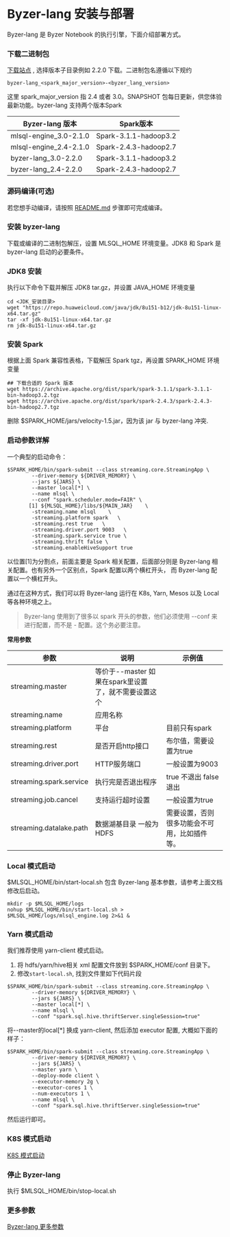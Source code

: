# Byzer-lang 安装与部署

Byzer-lang 是 Byzer Notebook 的执行引擎，下面介绍部署方式。

###  下载二进制包

[下载站点](https://download.byzer.org/byzer/) , 选择版本子目录例如 2.2.0 下载。二进制包名遵循以下规约

```
byzer-lang_<spark_major_version>-<byzer_lang_version>    
```
这里 spark_major_version 指 2.4 或者 3.0。SNAPSHOT 包每日更新，供您体验最新功能。byzer-lang 支持两个版本Spark

| Byzer-lang 版本          | Spark版本                  |
|------------------------|-----------------------|
| mlsql-engine_3.0-2.1.0 | Spark-3.1.1-hadoop3.2 |
| mlsql-engine_2.4-2.1.0 | Spark-2.4.3-hadoop2.7 | 
| byzer-lang_3.0-2.2.0   | Spark-3.1.1-hadoop3.2 |
| byzer-lang_2.4-2.2.0   | Spark-2.4.3-hadoop2.7 |

### 源码编译(可选)

若您想手动编译，请按照 [README.md](https://github.com/byzer-org/byzer-lang#building-a-distribution) 步骤即可完成编译。

### 安装 byzer-lang
下载或编译的二进制包解压，设置 MLSQL_HOME 环境变量。JDK8 和 Spark 是 byzer-lang 启动的必要条件。  

### JDK8 安装

执行以下命令下载并解压 JDK8 tar.gz，并设置 JAVA_HOME 环境变量

```shell
cd <JDK_安装目录>
wget "https://repo.huaweicloud.com/java/jdk/8u151-b12/jdk-8u151-linux-x64.tar.gz" 
tar -xf jdk-8u151-linux-x64.tar.gz  
rm jdk-8u151-linux-x64.tar.gz
```

### 安装 Spark

根据上面 Spark 兼容性表格，下载解压 Spark tgz，再设置 SPARK_HOME 环境变量
```shell
## 下载合适的 Spark 版本
wget https://archive.apache.org/dist/spark/spark-3.1.1/spark-3.1.1-bin-hadoop3.2.tgz
wget https://archive.apache.org/dist/spark/spark-2.4.3/spark-2.4.3-bin-hadoop2.7.tgz
```
删除 $SPARK_HOME/jars/velocity-1.5.jar，因为该 jar 与 byzer-lang 冲突. 

### 启动参数详解
一个典型的启动命令：
```shell
$SPARK_HOME/bin/spark-submit --class streaming.core.StreamingApp \
        --driver-memory ${DRIVER_MEMORY} \
        --jars ${JARS} \
        --master local[*] \
        --name mlsql \        
        --conf "spark.scheduler.mode=FAIR" \
       [1] ${MLSQL_HOME}/libs/${MAIN_JAR}    \ 
        -streaming.name mlsql    \
        -streaming.platform spark   \
        -streaming.rest true   \
        -streaming.driver.port 9003   \
        -streaming.spark.service true \
        -streaming.thrift false \
        -streaming.enableHiveSupport true
```

以位置[1]为分割点，前面主要是 Spark 相关配置，后面部分则是 Byzer-lang 相关配置。也有另外一个区别点，Spark 配置以两个横杠开头，
而 Byzer-lang 配置以一个横杠开头。

通过在这种方式，我们可以将 Byzer-lang 运行在 K8s, Yarn, Mesos 以及 Local 等各种环境之上。
> Byzer-lang 使用到了很多以 spark 开头的参数，他们必须使用 --conf 来进行配置，而不是 - 配置。这个务必要注意。

**常用参数**

| 参数 | 说明 | 示例值 |
|----|----|-----|
|  streaming.master  |  等价于--master 如果在spark里设置了，就不需要设置这个|     |
|  streaming.name  |  应用名称  |     |
|  streaming.platform  |  平台 |  目前只有spark   |
|  streaming.rest  |  是否开启http接口 |   布尔值，需要设置为true  |
|  streaming.driver.port | HTTP服务端口 |  一般设置为9003  |
|  streaming.spark.service  | 执行完是否退出程序 |  true 不退出  false 退出  |
|  streaming.job.cancel | 支持运行超时设置 |  一般设置为true  |
|  streaming.datalake.path | 数据湖基目录 一般为HDFS |  需要设置，否则很多功能会不可用，比如插件等。 |


### Local 模式启动
$MLSQL_HOME/bin/start-local.sh 包含 Byzer-lang 基本参数，请参考上面文档修改后启动。 

```shell
mkdir -p $MLSQL_HOME/logs
nohup $MLSQL_HOME/bin/start-local.sh > $MLSQL_HOME/logs/mlsql_engine.log 2>&1 &
```

### Yarn 模式启动

我们推荐使用 yarn-client 模式启动。

1. 将 hdfs/yarn/hive相关 xml 配置文件放到 $SPARK_HOME/conf 目录下。
2. 修改`start-local.sh`, 找到文件里如下代码片段

```shell
$SPARK_HOME/bin/spark-submit --class streaming.core.StreamingApp \
        --driver-memory ${DRIVER_MEMORY} \
        --jars ${JARS} \
        --master local[*] \
        --name mlsql \
        --conf "spark.sql.hive.thriftServer.singleSession=true" 
```

将--master的local[*] 换成 yarn-client, 然后添加 executor 配置, 大概如下面的样子：

```shell
$SPARK_HOME/bin/spark-submit --class streaming.core.StreamingApp \
        --driver-memory ${DRIVER_MEMORY} \
        --jars ${JARS} \
        --master yarn \
        --deploy-mode client \
        --executor-memory 2g \
        --executor-cores 1 \
        --num-executors 1 \
        --name mlsql \
        --conf "spark.sql.hive.thriftServer.singleSession=true" 
```

然后运行即可。


### K8S 模式启动
[K8S 模式启动](/byzer-lang/zh-cn/installation/containerized_deployment/K8S-deployment.md)

### 停止 Byzer-lang
执行 $MLSQL_HOME/bin/stop-local.sh

### 更多参数
[Byzer-lang 更多参数](/byzer-lang/zh-cn/installation/byzer-lang-configuration.md)
